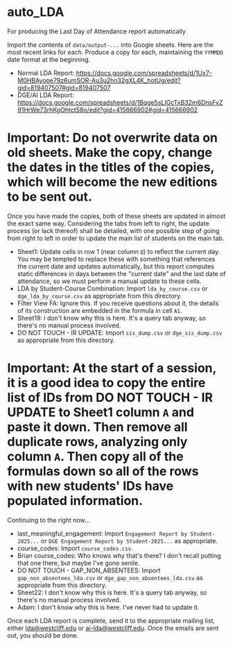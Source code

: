 # auto_LDA
For producing the Last Day of Attendance report automatically

Import the contents of `data/output-...` into Google sheets. Here are the most recent links for each. Produce a copy for each, maintaining the `YYMMDD` date format at the beginning.
 - Normal LDA Report: https://docs.google.com/spreadsheets/d/1Ux7-M0HBAyope79z6umSOR-Au3u2hn32gXL4K_hotUg/edit?gid=819407507#gid=819407507
 - DGE/AI LDA Report: https://docs.google.com/spreadsheets/d/1Bqge5sLIGcTxB32m6DnsFvZ91HrWe73rhKgOhtct58o/edit?gid=415666902#gid=415666902

# Important: Do not overwrite data on old sheets. Make the copy, change the dates in the titles of the copies, which will become the new editions to be sent out.

Once you have made the copies, both of these sheets are updated in almost the exact same way. Considering the tabs from left to right, the update process (or lack thereof) shall be detailed, with one possible step of going from right to left in order to update the main list of students on the main tab.

 - Sheet1: Update cells in row 1 (near column `Q`) to reflect the current day. You may be tempted to replace these with something that references the current date and updates automatically, but this report computes static differences in days between the "current date" and the last date of attendance, so we must perform a manual update to these cells.
 - LDA by Student-Course Combination: Import `lda_by_course.csv` or `dge_lda_by_course.csv` as appropriate from this directory.
 - Filter View FA: Ignore this. If you receive questions about it, the details of its construction are embedded in the formula in cell `A1`.
 - Sheet19: I don't know why this is here. It's a query tab anyway, so there's no manual process involved.
 - DO NOT TOUCH - IR UPDATE: Import `sis_dump.csv` or `dge_sis_dump.csv` as appropriate from this directory.
# Important: At the start of a session, it is a good idea to copy the entire list of IDs from DO NOT TOUCH - IR UPDATE to Sheet1 column `A` and paste it down. Then remove all duplicate rows, analyzing only column `A`. Then copy all of the formulas down so all of the rows with new students' IDs have populated information.

Continuing to the right now...
   
 - last_meaningful_engagement: Import `Engagement Report by Student-2025...` or `DGE Engagement Report by Student-2025...` as appropriate.
 - course_codes: Import `course_codes.csv`.
 - Brian course_codes: Who knows why that's there? I don't recall putting that one there, but maybe I've gone senile.
 - DO NOT TOUCH - GAP_NON_ABSENTEES: Import `gap_non_absentees_lda.csv` or `dge_gap_non_absentees_lda.csv` as appropriate from this directory.
 - Sheet22: I don't know why this is here. It's a query tab anyway, so there's no manual process involved.
 - Adam: I don't know why this is here. I've never had to update it.

Once each LDA report is complete, send it to the appropriate mailing list, either lda@westcliff.edu or ai-lda@westcliff.edu.
Once the emails are sent out, you should be done.


